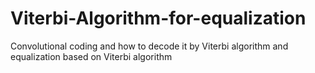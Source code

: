 # Viterbi-Algorithm-for-equalization
Convolutional coding and how to decode it by Viterbi algorithm and equalization based on Viterbi algorithm
